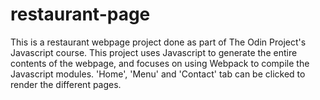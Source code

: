 # restaurant-page
This is a restaurant webpage project done as part of The Odin Project's
Javascript course. 
This project uses Javascript to generate the entire contents of the webpage,
and focuses on using Webpack to compile the Javascript modules.
'Home', 'Menu' and 'Contact' tab can be clicked to render the different pages.
